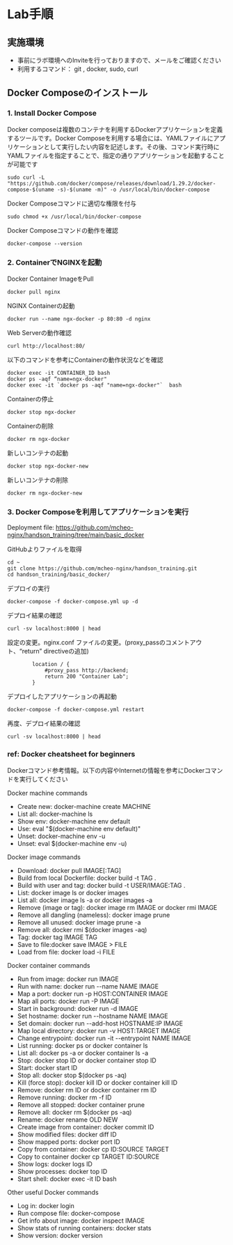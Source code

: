 # Lab手順

## 実施環境
* 事前にラボ環境へのInviteを行っておりますので、メールをご確認ください
* 利用するコマンド： git , docker, sudo, curl

## Docker Composeのインストール
### 1. Install Docker Compose 
Docker composeは複数のコンテナを利用するDockerアプリケーションを定義するツールです。Docker Composeを利用する場合には、YAMLファイルにアプリケーションとして実行したい内容を記述します。その後、コマンド実行時にYAMLファイルを指定することで、指定の通りアプリケーションを起動することが可能です
```
sudo curl -L "https://github.com/docker/compose/releases/download/1.29.2/docker-compose-$(uname -s)-$(uname -m)" -o /usr/local/bin/docker-compose
```
Docker Composeコマンドに適切な権限を付与
```
sudo chmod +x /usr/local/bin/docker-compose
```
Docker Composeコマンドの動作を確認
```
docker-compose --version
```
### 2. ContainerでNGINXを起動

Docker Container ImageをPull
```
docker pull nginx
```
NGINX Containerの起動
```
docker run --name ngx-docker -p 80:80 -d nginx
```
Web Serverの動作確認
```
curl http://localhost:80/
```
以下のコマンドを参考にContainerの動作状況などを確認
```
docker exec -it CONTAINER_ID bash
docker ps -aqf “name=ngx-docker"
docker exec -it `docker ps -aqf "name=ngx-docker"`  bash
```
Containerの停止
```
docker stop ngx-docker
```
Containerの削除
```
docker rm ngx-docker
```
新しいコンテナの起動
```
docker stop ngx-docker-new
```
新しいコンテナの削除
```
docker rm ngx-docker-new
```
### 3.	Docker Composeを利用してアプリケーションを実行
Deployment file:
https://github.com/mcheo-nginx/handson_training/tree/main/basic_docker

GitHubよりファイルを取得
```
cd ~
git clone https://github.com/mcheo-nginx/handson_training.git
cd handson_training/basic_docker/
```
デプロイの実行
```
docker-compose -f docker-compose.yml up -d
```
デプロイ結果の確認
```
curl -sv localhost:8000 | head
```
設定の変更。nginx.conf ファイルの変更。(proxy_passのコメントアウト、“return” directiveの追加)
```
        location / {
            #proxy_pass http://backend;
            return 200 "Container Lab";
        }
```
デプロイしたアプリケーションの再起動
```
docker-compose -f docker-compose.yml restart
```
再度、デプロイ結果の確認
```
curl -sv localhost:8000 | head
```


### ref: Docker cheatsheet for beginners
Dockerコマンド参考情報。以下の内容やInternetの情報を参考にDockerコマンドを実行してください  

Docker machine commands  
* Create new: docker-machine create MACHINE  
* List all: docker-machine ls  
* Show env: docker-machine env default  
* Use: eval "$(docker-machine env default)"
* Unset: docker-machine env -u
* Unset: eval $(docker-machine env -u)

Docker image commands
* Download: docker pull IMAGE[:TAG]
* Build from local Dockerfile: docker build -t TAG .
* Build with user and tag: docker build -t USER/IMAGE:TAG .
* List: docker image ls or docker images
* List all: docker image ls -a or docker images -a
* Remove (image or tag): docker image rm IMAGE or docker rmi IMAGE
* Remove all dangling (nameless): docker image prune
* Remove all unused: docker image prune -a
* Remove all: docker rmi $(docker images -aq)
* Tag: docker tag IMAGE TAG
* Save to file:docker save IMAGE > FILE
* Load from file: docker load -i FILE

Docker container commands
* Run from image: docker run IMAGE
* Run with name: docker run --name NAME IMAGE
* Map a port: docker run -p HOST:CONTAINER IMAGE
* Map all ports: docker run -P IMAGE
* Start in background: docker run -d IMAGE
* Set hostname: docker run --hostname NAME IMAGE
* Set domain: docker run --add-host HOSTNAME:IP IMAGE
* Map local directory: docker run -v HOST:TARGET IMAGE
* Change entrypoint: docker run -it --entrypoint NAME IMAGE
* List running: docker ps or docker container ls
* List all: docker ps -a or docker container ls -a
* Stop: docker stop ID or docker container stop ID
* Start: docker start ID
* Stop all: docker stop $(docker ps -aq)
* Kill (force stop): docker kill ID or docker container kill ID
* Remove: docker rm ID or docker container rm ID
* Remove running: docker rm -f ID
* Remove all stopped: docker container prune
* Remove all: docker rm $(docker ps -aq)
* Rename: docker rename OLD NEW
* Create image from container: docker commit ID
* Show modified files: docker diff ID
* Show mapped ports: docker port ID
* Copy from container: docker cp ID:SOURCE TARGET
* Copy to container docker cp TARGET ID:SOURCE
* Show logs: docker logs ID
* Show processes: docker top ID
* Start shell: docker exec -it ID bash

Other useful Docker commands
* Log in: docker login
* Run compose file: docker-compose
* Get info about image: docker inspect IMAGE
* Show stats of running containers: docker stats
* Show version: docker version
